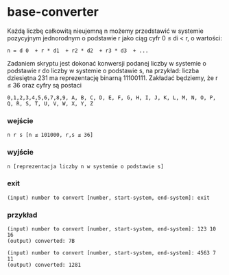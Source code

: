 # base-converter
Każdą liczbę całkowitą nieujemną n możemy przedstawić w systemie pozycyjnym jednorodnym o podstawie r jako ciąg cyfr 0 ≤ di < r, o wartości:
```
n = d 0  + r * d1  + r2 * d2  + r3 * d3  + ...
```
Zadaniem skryptu jest dokonać konwersji podanej liczby w systemie o podstawie r do liczby w systemie o podstawie s, na przykład: liczba 
dziesiętna 231 ma reprezentację binarną 11100111. Zakładać będziemy, że r ≤ 36 oraz cyfry są postaci 
```
0,1,2,3,4,5,6,7,8,9, A, B, C, D, E, F, G, H, I, J, K, L, M, N, O, P, Q, R, S, T, U, V, W, X, Y, Z
```
### wejście
```
n r s [n ≤ 101000, r,s ≤ 36]
```
### wyjście
```
n [reprezentacja liczby n w systemie o podstawie s]
```
### exit
```
(input) number to convert [number, start-system, end-system]: exit
```
### przykład
```
(input) number to convert [number, start-system, end-system]: 123 10 16
(output) converted: 7B

(input) number to convert [number, start-system, end-system]: 4563 7 11
(output) converted: 1281
```
